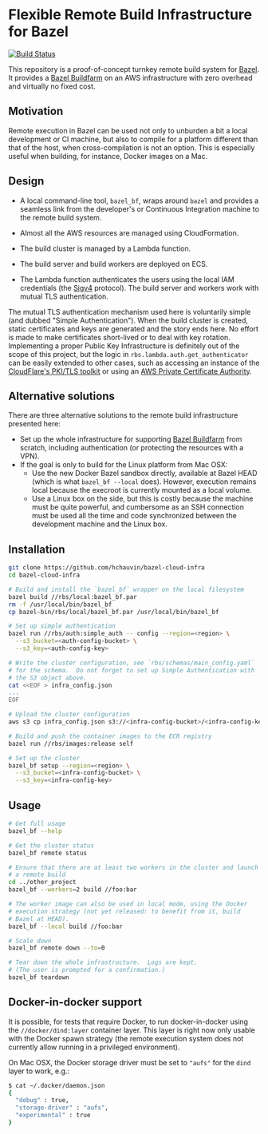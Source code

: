 # Flexible Remote Build Infrastructure for Bazel

[![Build Status](https://travis-ci.org/hchauvin/bazel-cloud-infra.svg?branch=master)](https://travis-ci.org/hchauvin/bazel-cloud-infra)

This repository is a proof-of-concept turnkey remote build system for
[Bazel](https://github.com/bazelbuild/bazel).  It provides
a [Bazel Buildfarm](https://github.com/bazelbuild/bazel-buildfarm) on an
AWS infrastructure with zero overhead and virtually no fixed cost.

## Motivation

Remote execution in Bazel can be used not only to unburden a bit a local development or CI
machine, but also to compile for a platform different than that of the host, when
cross-compilation is not an option.  This is especially useful when building, for instance,
Docker images on a Mac.

## Design

- A local command-line tool, `bazel_bf`, wraps around `bazel` and provides a seamless
link from the developer's or Continuous Integration machine to the remote build system.

- Almost all the AWS resources are managed using CloudFormation.

- The build cluster is managed by a Lambda function.

- The build server and build workers are deployed on ECS.

- The Lambda function authenticates the users using the local IAM credentials
(the [Sigv4][SIGV4] protocol).  The build server and workers work with mutual TLS authentication.

The mutual TLS authentication mechanism used here is voluntarily simple (and dubbed "Simple Authentication").
When the build cluster is created, static certificates and keys are generated and the story ends
here.  No effort is made to make certificates short-lived or to deal with key rotation.
Implementing a proper Public Key Infrastructure is definitely out of the scope of this project,
but the logic in `rbs.lambda.auth.get_authenticator` can be easily extended to other cases, such
as accessing an instance of the [CloudFlare's PKI/TLS toolkit][CFSSL]
or using an [AWS Private Certificate Authority][AWS_PCA].

[SIGV4]: https://docs.aws.amazon.com/general/latest/gr/signature-version-4.html
[CFSSL]: https://github.com/cloudflare/cfssl
[AWS_PCA]: https://aws.amazon.com/certificate-manager/private-certificate-authority

## Alternative solutions

There are three alternative solutions to the remote build infrastructure presented here:

* Set up the whole infrastructure for supporting
[Bazel Buildfarm](https://github.com/bazelbuild/bazel-buildfarm) from scratch, including
authentication (or protecting the resources with a VPN).
* If the goal is only to build for the Linux platform from Mac OSX:
    * Use the new Docker Bazel sandbox directly, available at Bazel HEAD (which is
what `bazel_bf --local` does).  However, execution remains local because the execroot
is currently mounted as a local volume.
    * Use a Linux box on the side, but this is costly because the machine must be quite
powerful, and cumbersome as an SSH connection must be used all the time and code
synchronized between the development machine and the Linux box.

## Installation

```bash
git clone https://github.com/hchauvin/bazel-cloud-infra
cd bazel-cloud-infra

# Build and install the `bazel_bf` wrapper on the local filesystem
bazel build //rbs/local:bazel_bf.par
rm -f /usr/local/bin/bazel_bf
cp bazel-bin/rbs/local/bazel_bf.par /usr/local/bin/bazel_bf

# Set up simple authentication
bazel run //rbs/auth:simple_auth -- config --region=<region> \
  --s3_bucket=<auth-config-bucket> \
  --s3_key=<auth-config-key>

# Write the cluster configuration, see `rbs/schemas/main_config.yaml`
# for the schema.  Do not forget to set up Simple Authentication with
# the S3 object above.
cat <<EOF > infra_config.json
...
EOF

# Upload the cluster configuration
aws s3 cp infra_config.json s3://<infra-config-bucket>/<infra-config-key>

# Build and push the container images to the ECR registry
bazel run //rbs/images:release self

# Set up the cluster
bazel_bf setup --region=<region> \
  --s3_bucket=<infra-config-bucket> \
  --s3_key=<infra-config-key>
```

## Usage

```bash
# Get full usage
bazel_bf --help

# Get the cluster status
bazel_bf remote status

# Ensure that there are at least two workers in the cluster and launch
# a remote build
cd ../other_project
bazel_bf --workers=2 build //foo:bar

# The worker image can also be used in local mode, using the Docker
# execution strategy (not yet released: to benefit from it, build
# Bazel at HEAD).
bazel_bf --local build //foo:bar

# Scale down
bazel_bf remote down --to=0

# Tear down the whole infrastructure.  Logs are kept.
# (The user is prompted for a confirmation.)
bazel_bf teardown
```

## Docker-in-docker support

It is possible, for tests that require Docker, to run docker-in-docker using
the `//docker/dind:layer` container layer.  This layer is right now only usable
with the Docker spawn strategy (the remote execution system does not currently allow
running in a privileged environment).

On Mac OSX, the Docker storage driver must be set to `"aufs"` for the `dind` layer
to work, e.g.:

```bash
$ cat ~/.docker/daemon.json
{
  "debug" : true,
  "storage-driver" : "aufs",
  "experimental" : true
}
```
